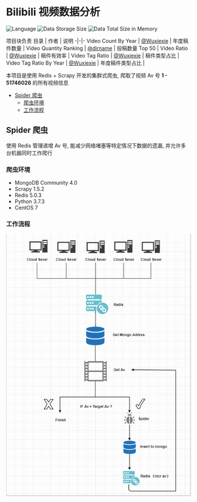 # Bilibili 视频数据分析
![Language](https://img.shields.io/badge/Language-Python-yellowgreen.svg?style=flat-square)
![Data Storage Size](https://img.shields.io/badge/20.66-GB-critical.svg?style=flat-square)
![Data Total Size in Memory](https://img.shields.io/badge/44.77-GB-informational.svg?style=flat-square)

项目块负责
目录 | 作者 | 说明
-|-|-
Video Count By Year | [@Wuxiexie](https://github.com/WuXieXie) | 年度稿件数量 |
Video Quantity Ranking | [@dirname](https://github.com/dirname) | 投稿数量 Top 50 |
Video Ratio | [@Wuxiexie](https://github.com/WuXieXie) | 稿件有效率 |
Video Tag Ratio | [@Wuxiexie](https://github.com/WuXieXie) | 稿件类型占比 |
Video Tag Ratio By Year | [@Wuxiexie](https://github.com/WuXieXie) | 年度稿件类型占比 |

本项目是使用 Redis + Scrapy 开发的集群式爬虫, 爬取了视频 Av 号 __1 - 51746026__ 的所有视频信息
- [Spider 爬虫](#Spider-爬虫)
    - [爬虫环境](#爬虫环境)
    - [工作流程](#工作流程)

## Spider 爬虫
使用 Redis 管理递增 Av 号, 能减少网络堵塞等特定情况下数据的遗漏, 并允许多台机器同时工作爬行

### 爬虫环境
+ MongoDB Community 4.0
+ Scrapy 1.5.2
+ Redis 5.0.3
+ Python 3.7.3
+ CentOS 7

### 工作流程

![Spider chart](flow-chart.png)


